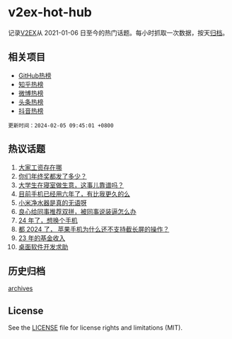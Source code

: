 # v2ex-hot-hub

 记录[V2EX](https://www.v2ex.com/)从 2021-01-06 日至今的热门话题。每小时抓取一次数据，按天[归档](archives)。
 
 ## 相关项目

- [GitHub热榜](https://github.com/lonnyzhang423/github-hot-hub)
- [知乎热榜](https://github.com/lonnyzhang423/zhihu-hot-hub)
- [微博热榜](https://github.com/lonnyzhang423/weibo-hot-hub)
- [头条热榜](https://github.com/lonnyzhang423/toutiao-hot-hub)
- [抖音热榜](https://github.com/lonnyzhang423/douyin-hot-hub)


 `更新时间：2024-02-05 09:45:01 +0800`

## 热议话题

1. [大家工资存在哪](https://www.v2ex.com/t/1014004)
1. [你们年终奖都发了多少？](https://www.v2ex.com/t/1014028)
1. [大学生在寝室做生意，这事儿靠谱吗？](https://www.v2ex.com/t/1014037)
1. [目前手机已经用六年了，有比我更久的么](https://www.v2ex.com/t/1014038)
1. [小米净水器是真的无语呀](https://www.v2ex.com/t/1014039)
1. [良心给同事推荐双拼，被同事说装逼怎么办](https://www.v2ex.com/t/1014193)
1. [24 年了，想换个手机](https://www.v2ex.com/t/1014002)
1. [都 2024 了， 苹果手机为什么还不支持截长屏的操作？](https://www.v2ex.com/t/1014110)
1. [23 年的基金收入](https://www.v2ex.com/t/1014029)
1. [桌面软件开发求助](https://www.v2ex.com/t/1014035)

## 历史归档

[archives](archives)

## License

See the [LICENSE](LICENSE) file for license rights and limitations (MIT).

